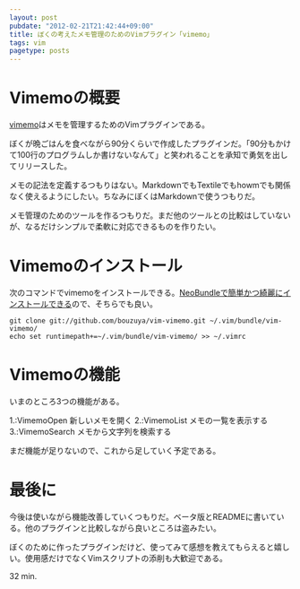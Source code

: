```yaml
---
layout: post
pubdate: "2012-02-21T21:42:44+09:00"
title: ぼくの考えたメモ管理のためのVimプラグイン「vimemo」
tags: vim
pagetype: posts
---
```


Vimemoの概要
=====

[vimemo](https://github.com/bouzuya/vim-vimemo/)はメモを管理するためのVimプラグインである。

ぼくが晩ごはんを食べながら90分くらいで作成したプラグインだ。「90分もかけて100行のプログラムしか書けないなんて」と笑われることを承知で勇気を出してリリースした。

メモの記法を定義するつもりはない。MarkdownでもTextileでもhowmでも関係なく使えるようにしたい。ちなみにぼくはMarkdownで使うつもりだ。

メモ管理のためのツールを作るつもりだ。まだ他のツールとの比較はしていないが、なるだけシンプルで柔軟に対応できるものを作りたい。

Vimemoのインストール
=====

次のコマンドでvimemoをインストールできる。[NeoBundleで簡単かつ綺麗にインストールできる](http://vim-users.jp/2011/10/hack238/)ので、そちらでも良い。

    git clone git://github.com/bouzuya/vim-vimemo.git ~/.vim/bundle/vim-vimemo/
    echo set runtimepath+=~/.vim/bundle/vim-vimemo/ >> ~/.vimrc

Vimemoの機能
=====

いまのところ3つの機能がある。

1.\:VimemoOpen 新しいメモを開く
2.\:VimemoList メモの一覧を表示する
3.\:VimemoSearch メモから文字列を検索する

まだ機能が足りないので、これから足していく予定である。

最後に
=====

今後は使いながら機能改善していくつもりだ。ベータ版とREADMEに書いている。他のプラグインと比較しながら良いところは盗みたい。

ぼくのために作ったプラグインだけど、使ってみて感想を教えてもらえると嬉しい。使用感だけでなくVimスクリプトの添削も大歓迎である。

32 min.

